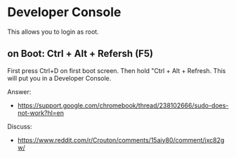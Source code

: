 # Developer Console
This allows you to login as root.

## on Boot: Ctrl + Alt + Refersh (F5)
First press Ctrl+D on first boot screen. Then hold "Ctrl + Alt + Refresh. This will put you in a Developer Console.

Answer:
- https://support.google.com/chromebook/thread/238102666/sudo-does-not-work?hl=en

Discuss:
- https://www.reddit.com/r/Crouton/comments/15aiy80/comment/jxc82gw/

